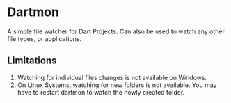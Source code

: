 # Dartmon

A simple file watcher for Dart Projects. Can also be used to watch any other file types, or applications.

## Limitations

1. Watching for individual files changes is not available on Windows.
2. On Linux Systems, watching for new folders is not available. You may have to restart dartmon to watch the newly created folder.
